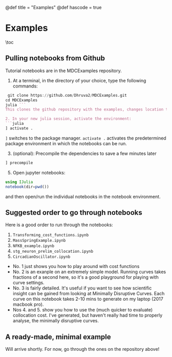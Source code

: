 @def title = "Examples"
@def hascode = true


<!-- @def tags = ["syntax", "code", "image"] -->

# Examples

\toc

## Pulling notebooks from Github

Tutorial notebooks are in the MDCExamples repository. 
1. At a terminal, in the directory of your choice, type the following commands:
```julia
 git clone https://github.com/Dhruva2/MDCExamples.git
cd MDCExamples
julia ```
This clones the github repository with the examples, changes location to the cloned repository, and starts a julia session.

2. In your new julia session, activate the environment:
```julia
] activate .   
```
`]` switches to the package manager. `activate .` activates the predetermined package environment in which the notebooks can be run.

3. (optional): Precompile the dependencies to save a few minutes later
```julia
] precompile
```

5. Open jupyter notebooks:
```julia
using IJulia
notebook(dir=pwd())
```
and then open/run the individual notebooks in the notebook environment. 

## Suggested order to go through notebooks
Here is a good order to run through the notebooks:

1. `Transforming_cost_functions.ipynb`
2. `MassSpringExample.ipynb`
3. `NFKB_example.ipynb`
4. `stg_neuron_prelim_collocation.ipynb`
5. `CircadianOscillator.ipynb`

- No. 1 just shows you how to play around with cost functions
- No. 2 is an exanple on an extremely simple model. Running curves takes fractions of a second here, so it's a good playground for playing with curve settings.
- No. 3 is fairly detailed. It's useful if you want to see how scientific insight can be gained from looking at Minimally Disruptive Curves. Each curve on this notebook takes 2-10 mins to generate on my laptop (2017 macbook pro).
- Nos 4. and 5. show you how to use the (much quicker to evaluate) collocation cost. I've generated, but haven't really had time to properly analyse, the minimally disruptive curves.

## A ready-made, minimal example

Will arrive shortly. For now, go through the ones on the repository above!
